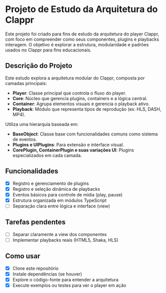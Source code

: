 # Projeto de Estudo da Arquitetura do Clappr

Este projeto foi criado para fins de estudo da arquitetura do player Clappr, com foco em compreender como seus componentes, plugins e playbacks interagem. O objetivo é explorar a estrutura, modularidade e padrões usados no Clappr para fins educacionais.

## Descrição do Projeto

Este estudo explora a arquitetura modular do Clappr, composta por camadas principais:

- **Player**: Classe principal que controla o fluxo do player.
- **Core**: Núcleo que gerencia plugins, containers e a lógica central.
- **Container**: Agrupa elementos visuais e gerencia o playback ativo.
- **Playback**: Módulo que representa tipos de reprodução (ex: HLS, DASH, MP4).

Utiliza uma hierarquia baseada em:

- **BaseObject**: Classe base com funcionalidades comuns como sistema de eventos.
- **Plugins e UIPlugins**: Para extensão e interface visual.
- **CorePlugin, ContainerPlugin e suas variações UI**: Plugins especializados em cada camada.



## Funcionalidades
- [x] Registro e gerenciamento de plugins
- [x] Registro e seleção dinâmica de playbacks
- [x] Eventos básicos para controle de mídia (play, pause)
- [x] Estrutura organizada em módulos TypeScript
- [ ] Separação clara entre lógica e interface (view)

## Tarefas pendentes
- [ ] Separar claramente a view dos componentes
- [ ] Implementar playbacks reais (HTML5, Shaka, HLS)

## Como usar
- [x] Clone este repositório
- [x] Instale dependências (se houver)
- [x] Explore o código-fonte para entender a arquitetura
- [x] Execute exemplos ou testes para ver o player em ação
